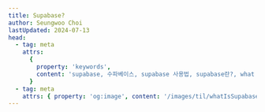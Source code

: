 ```yaml
---
title: Supabase?
author: Seungwoo Choi
lastUpdated: 2024-07-13
head:
  - tag: meta
    attrs:
      {
        property: 'keywords',
        content: 'supabase, 수파베이스, supabase 사용법, supabase란?, what is supabase',
      }
  - tag: meta
    attrs: { property: 'og:image', content: '/images/til/whatIsSupabase.webp' }
---
```

